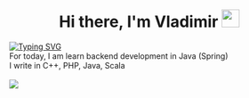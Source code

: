 <h1 align="center">Hi there, I'm Vladimir <img src="https://github.com/blackcater/blackcater/raw/main/images/Hi.gif" height="32"/></h1>
<div>
  <a href="https://git.io/typing-svg"><img src="https://readme-typing-svg.demolab.com?font=Fira+Code&pause=1000&width=435&lines=Software+Engineering+Student" alt="Typing SVG" /></a>
</div>
<div>
  For today, I am learn backend development in Java (Spring)<br>
  I write in C++, PHP, Java, Scala
</div>
<br>
<a  href="https://www.codewars.com/users/theyong735"><img src="https://www.codewars.com/users/theyong735/badges/large"></a>


<!--
**vvtrnv/vvtrnv** is a ✨ _special_ ✨ repository because its `README.md` (this file) appears on your GitHub profile.

Here are some ideas to get you started:

- 🔭 I’m currently working on ...
- 🌱 I’m currently learning ...
- 👯 I’m looking to collaborate on ...
- 🤔 I’m looking for help with ...
- 💬 Ask me about ...
- 📫 How to reach me: ...
- 😄 Pronouns: ...
- ⚡ Fun fact: ...
-->
